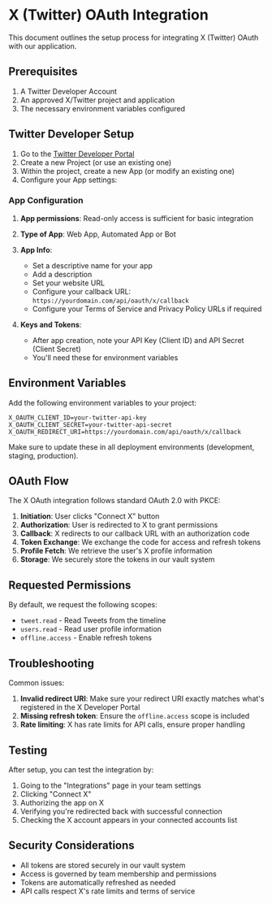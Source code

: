 # X (Twitter) OAuth Integration

This document outlines the setup process for integrating X (Twitter) OAuth with our application.

## Prerequisites

1. A Twitter Developer Account
2. An approved X/Twitter project and application
3. The necessary environment variables configured

## Twitter Developer Setup

1. Go to the [Twitter Developer Portal](https://developer.twitter.com/en/portal/dashboard)
2. Create a new Project (or use an existing one)
3. Within the project, create a new App (or modify an existing one)
4. Configure your App settings:

### App Configuration

1. **App permissions**: Read-only access is sufficient for basic integration
2. **Type of App**: Web App, Automated App or Bot
3. **App Info**:
   - Set a descriptive name for your app
   - Add a description
   - Set your website URL
   - Configure your callback URL: `https://yourdomain.com/api/oauth/x/callback`
   - Configure your Terms of Service and Privacy Policy URLs if required

4. **Keys and Tokens**:
   - After app creation, note your API Key (Client ID) and API Secret (Client Secret)
   - You'll need these for environment variables

## Environment Variables

Add the following environment variables to your project:

```
X_OAUTH_CLIENT_ID=your-twitter-api-key
X_OAUTH_CLIENT_SECRET=your-twitter-api-secret
X_OAUTH_REDIRECT_URI=https://yourdomain.com/api/oauth/x/callback
```

Make sure to update these in all deployment environments (development, staging, production).

## OAuth Flow

The X OAuth integration follows standard OAuth 2.0 with PKCE:

1. **Initiation**: User clicks "Connect X" button
2. **Authorization**: User is redirected to X to grant permissions
3. **Callback**: X redirects to our callback URL with an authorization code
4. **Token Exchange**: We exchange the code for access and refresh tokens
5. **Profile Fetch**: We retrieve the user's X profile information
6. **Storage**: We securely store the tokens in our vault system

## Requested Permissions

By default, we request the following scopes:

- `tweet.read` - Read Tweets from the timeline
- `users.read` - Read user profile information
- `offline.access` - Enable refresh tokens

## Troubleshooting

Common issues:

1. **Invalid redirect URI**: Make sure your redirect URI exactly matches what's registered in the X Developer Portal
2. **Missing refresh token**: Ensure the `offline.access` scope is included
3. **Rate limiting**: X has rate limits for API calls, ensure proper handling

## Testing

After setup, you can test the integration by:

1. Going to the "Integrations" page in your team settings
2. Clicking "Connect X"
3. Authorizing the app on X
4. Verifying you're redirected back with successful connection
5. Checking the X account appears in your connected accounts list

## Security Considerations

- All tokens are stored securely in our vault system
- Access is governed by team membership and permissions
- Tokens are automatically refreshed as needed
- API calls respect X's rate limits and terms of service
